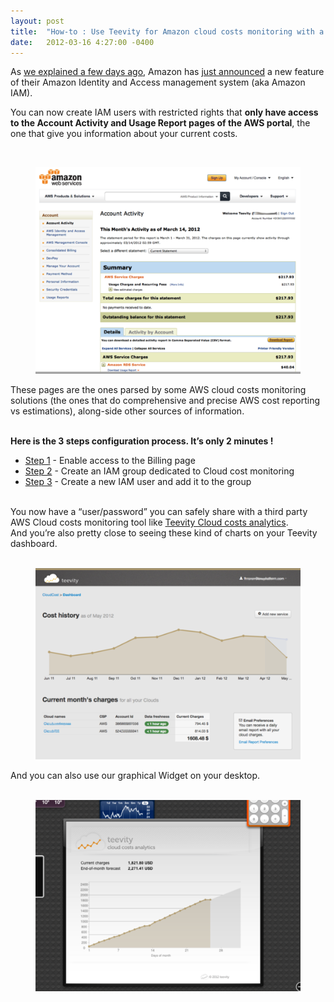 ```yaml
---
layout: post
title:  "How-to : Use Teevity for Amazon cloud costs monitoring with a read-only IAM user"
date:   2012-03-16 4:27:00 -0400
---
```

<p>As <a href="{% post_url 2012-03-09-no-more-confidentiality-issues-with-amazon-aws-cloud-cost-tracking-solutions %}" title="No more confidentiality issues with Amazon AWS cloud cost tracking solutions" target="_blank">we explained a few days ago</a>, Amazon has <a href="http://aws.typepad.com/aws/2012/03/new-iam-feature-control-activity-to-account-and-usage-pages.html" title="you can now create users with restricted rights that only have access to the Account Activity and Usage Report pages of the AWS portal" target="_blank">just announced</a> a new feature of their Amazon Identity and Access management system (aka Amazon IAM).</p>
<p>You can now create IAM users with restricted rights that <strong>only have access to the Account Activity and Usage Report pages of the AWS portal</strong>, the one that give you information about your current costs.</p>
<p>      <figure class="tmblr-full" data-orig-height="390" data-orig-width="500"><img alt="image" src="/assets/images/import/19339445622_0.png" data-orig-height="390" data-orig-width="500"/></figure></p>
<p>These pages are the ones parsed by some AWS cloud costs monitoring solutions (the ones that do comprehensive and precise AWS cost reporting vs estimations), along-side other sources of information.<br/> </p>
<p><strong>Here is the 3 steps configuration process. It&rsquo;s only 2 minutes !</strong></p>
<ul><li><a href="{% post_url 2012-03-16-how-to-step-1-enabling-access-to-the-billing-page %}" title="Enable IAM access to the Billing Page" target="_self">Step 1</a> - Enable access to the Billing page </li>
<li><a href="{% post_url 2012-03-16-how-to-step-2-create-a-dedicated-iam-group %}" title="Creating an Amazon IAM account for Cloud costs monitoring with Teevity" target="_self">Step 2</a> - Create an IAM group dedicated to Cloud cost monitoring</li>
<li><a href="{% post_url 2012-03-16-how-to-step-3-create-the-amazon-iam-user-dedicated-to-teevity %}" title="Creating an Amazon IAM account for Cloud costs monitoring with Teevity" target="_self">Step 3</a> - Create a new IAM user and add it to the group</li>
</ul><div><br/>You now have a &ldquo;user/password&rdquo; you can safely share with a third party AWS Cloud costs monitoring tool like <a href="http://cloudcost.teevity.com" title="Cloud cost monitoring and analytics for AWS and other Cloud services" target="_blank">Teevity Cloud costs analytics</a>.</div>
<div></div>
<div>And you&rsquo;re also pretty close to seeing these kind of charts on your Teevity dashboard.</div>
<div></div>
<div>        <figure class="tmblr-full" data-orig-height="361" data-orig-width="500"><img alt="image" src="/assets/images/import/19339445622_1.png" data-orig-height="361" data-orig-width="500"/></figure></div>
<div></div>
<div></div>
<div>And you can also use our graphical Widget on your desktop. </div>
<div>        <figure class="tmblr-full" data-orig-height="361" data-orig-width="500"><img alt="image" src="/assets/images/import/19339445622_2.png" data-orig-height="361" data-orig-width="500"/></figure></div>